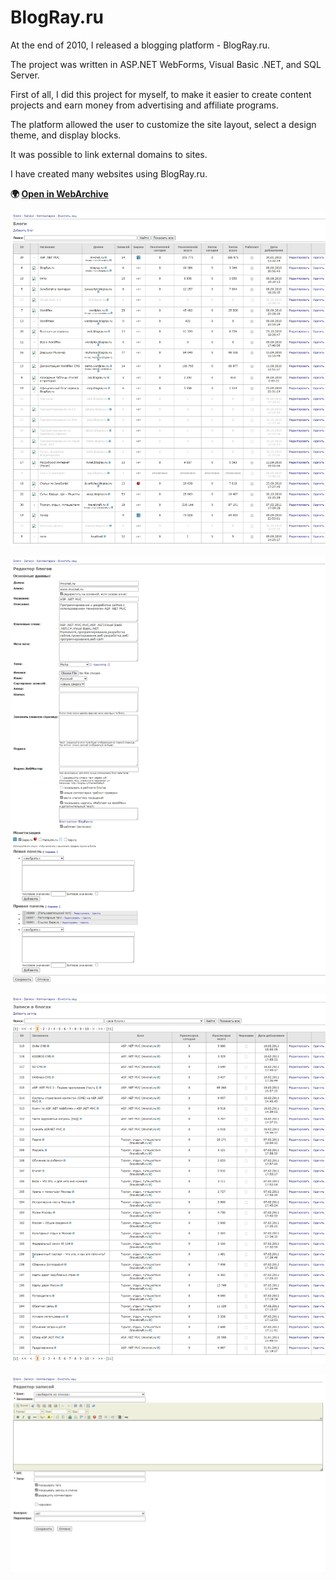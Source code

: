 # BlogRay.ru

At the end of 2010, I released a blogging platform - BlogRay.ru.

The project was written in ASP.NET WebForms, Visual Basic .NET, and SQL Server.

First of all, I did this project for myself, to make it easier to create content projects and earn money from advertising and affiliate programs.

The platform allowed the user to customize the site layout, select a design theme, and display blocks.

It was possible to link external domains to sites.

I have created many websites using BlogRay.ru.

**:earth_africa: [Open in WebArchive](https://web.archive.org/web/20101120111551/blogray.ru)**

![BlogRay.ru](blogray_admin.png)

![BlogRay.ru](blogray_admin_blog.png)

![BlogRay.ru](blogray_admin_records.png)

![BlogRay.ru](blogray_admin_editor.png)
